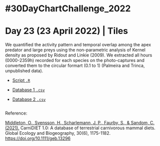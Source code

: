 # #30DayChartChallenge_2022

# Day 23 (23 April 2022) | Tiles

We quantified the activity pattern and temporal overlap among the apex predator and large preys using the non-parametric analysis of Kernel density as proposed by Ridout and Linkie (2009). We extracted all hours (0000-2359h) recorded for each species on the photo-captures and converted them to the circular formart (0.1 to 1) (Palmeira and Trinca, unpublished data).

- [Script `.R`](https://github.com/fblpalmeira/CarniDIET/blob/main/data/30daychallenge_day23.R)

- [Database 1 `.csv`]()

- [Database 2 `.csv`]()

<img src="">

Reference:

[Middleton, O., Svensson, H., Scharlemann, J. P., Faurby, S., & Sandom, C. (2021).]( https://doi.org/10.1111/geb.13296) CarniDIET 1.0: A database of terrestrial carnivorous mammal diets. Global Ecology and Biogeography, 30(6), 1175-1182. https://doi.org/10.1111/geb.13296
